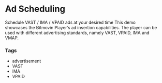 # Ad Scheduling

Schedule VAST / IMA / VPAID ads at your desired time
This demo showcases the Bitmovin Player’s ad insertion capabilities. The player can be used with different advertising standards, namely VAST, VPAID, IMA and VMAP.

### Tags

  - advertisement
  - VAST
  - IMA
  - VPAID